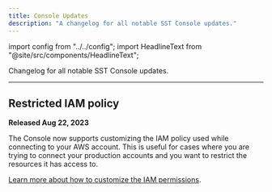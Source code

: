 ```yaml
---
title: Console Updates
description: "A changelog for all notable SST Console updates."
---
```


import config from "../../config";
import HeadlineText from "@site/src/components/HeadlineText";

<HeadlineText>

Changelog for all notable SST Console updates.

</HeadlineText>

---

## Restricted IAM policy

**Released Aug 22, 2023**

The Console now supports customizing the IAM policy used while connecting to your AWS account. This is useful for cases where you are trying to connect your production accounts and you want to restrict the resources it has access to.

[Learn more about how to customize the IAM permissions](../console.md#iam-permissions).
